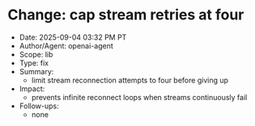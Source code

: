 # Change: cap stream retries at four

- Date: 2025-09-04 03:32 PM PT
- Author/Agent: openai-agent
- Scope: lib
- Type: fix
- Summary:
  - limit stream reconnection attempts to four before giving up
- Impact:
  - prevents infinite reconnect loops when streams continuously fail
- Follow-ups:
  - none

